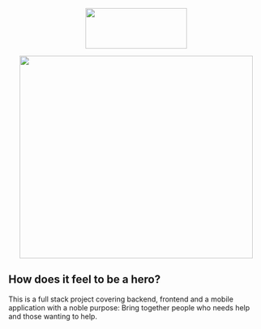 <p align="center">
  <img width="200" height="80" src="https://i.ibb.co/s3VxkxY/logo.png">
</p>
<p align="center">
  <img width="460" height="400" src="https://i.ibb.co/nLDMy5C/heroes.png">
</p>

## How does it feel to be a hero?

This is a full stack project covering backend, frontend and a mobile application with a noble purpose: Bring together people who needs help and those wanting to help.